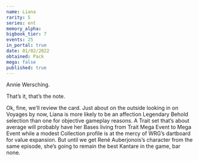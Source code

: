 ```yaml
---
name: Liana
rarity: 5
series: ent
memory_alpha:
bigbook_tier: 7
events: 25
in_portal: true
date: 01/02/2022
obtained: Pack
mega: false
published: true
---
```


Annie Wersching.

That’s it, that’s the note.

Ok, fine, we’ll review the card. Just about on the outside looking in on Voyages by now, Liana is more likely to be an affection Legendary Behold selection than one for objective gameplay reasons. A Trait set that’s about average will probably have her Bases living from Trait Mega Event to Mega Event while a modest Collection profile is at the mercy of WRG’s dartboard for value expansion. But until we get René Auberjonois’s character from the same episode, she’s going to remain the best Kantare in the game, bar none.
